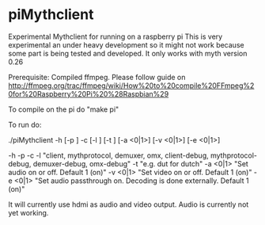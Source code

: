 piMythclient
============

Experimental Mythclient for running on a raspberry pi
This is very experimental an under heavy development so it might not work because some part is being tested and developed.
It only works with myth version 0.26

Prerequisite: Compiled ffmpeg. Please follow guide on http://ffmpeg.org/trac/ffmpeg/wiki/How%20to%20compile%20FFmpeg%20for%20Raspberry%20Pi%20%28Raspbian%29

To compile on the pi do "make pi"

To run do:

./piMythclient -h <hostname>	[-p <port>]	-c <channelnumber> [-l <comma separated list of logattributes to turn on>] [-t <language code>] [-a <0|1>] [-v <0|1>] [-e <0|1>]

  -h <hostname of mythbackend or ip address>
	-p <port of mythbackend. When not specified it will use the default>
	-c <myth channelnumber>
	-l <comma separated list of logattributes to turn on>  "client, mythprotocol, demuxer, omx, client-debug, mythprotocol-debug, demuxer-debug, omx-debug"
	-t <language code> "e.g. dut for dutch"
	-a <0|1> "Set audio on or off. Default 1 (on)"
	-v <0|1> "Set video on or off. Default 1 (on)"
	-e <0|1> "Set audio passthrough on. Decoding is done externally. Default 1 (on)"

It will currently use hdmi as audio and video output.
Audio is currently not yet working.
